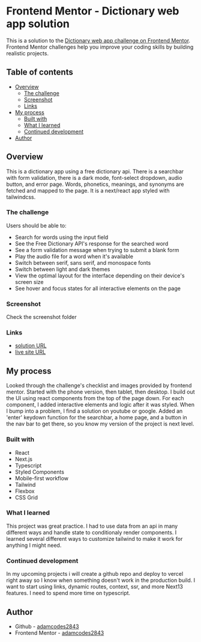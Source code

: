 # Frontend Mentor - Dictionary web app solution

This is a solution to the [Dictionary web app challenge on Frontend Mentor](https://www.frontendmentor.io/challenges/dictionary-web-app-h5wwnyuKFL). Frontend Mentor challenges help you improve your coding skills by building realistic projects. 

## Table of contents

- [Overview](#overview)
  - [The challenge](#the-challenge)
  - [Screenshot](#screenshot)
  - [Links](#links)
- [My process](#my-process)
  - [Built with](#built-with)
  - [What I learned](#what-i-learned)
  - [Continued development](#continued-development)
- [Author](#author)

## Overview

This is a dictionary app using a free dictionary api. There is a searchbar with form validation, there is a dark mode, font-select dropdown, audio button, and error page. Words, phonetics, meanings, and synonyms are fetched and mapped to the page. It is a next/react app styled with tailwindcss.

### The challenge

Users should be able to:

- Search for words using the input field
- See the Free Dictionary API's response for the searched word
- See a form validation message when trying to submit a blank form
- Play the audio file for a word when it's available
- Switch between serif, sans serif, and monospace fonts
- Switch between light and dark themes
- View the optimal layout for the interface depending on their device's screen size
- See hover and focus states for all interactive elements on the page

### Screenshot

Check the screenshot folder

### Links

- [solution URL](https://github.com/adamcodes2843/dictionary-web-app)
- [live site URL](https://your-live-site-url.com)

## My process

Looked through the challenge's checklist and images provided by frontend mentor. Started with the phone version, then tablet, then desktop. I build out the UI using react components from the top of the page down. For each component, I added interactive elements and logic after it was styled. When I bump into a problem, I find a solution on youtube or google. Added an 'enter' keydown function for the searchbar, a home page, and a button in the nav bar to get there, so you know my version of the project is next level.

### Built with

- React
- Next.js
- Typescript
- Styled Components 
- Mobile-first workflow
- Tailwind
- Flexbox
- CSS Grid

### What I learned

This project was great practice. I had to use data from an api in many different ways and handle state to conditionaly render components. I learned several different ways to customize tailwind to make it work for anything I might need.

### Continued development

In my upcoming projects i will create a github repo and deploy to vercel right away so I know when something doesn't work in the production build. I want to start using links, dynamic routes, context, ssr, and more Next13 features. I need to spend more time on typescript.

## Author

- Github - [adamcodes2843](https://github.com/adamcodes2843/)
- Frontend Mentor - [adamcodes2843](https://www.frontendmentor.io/profile/yourusername)